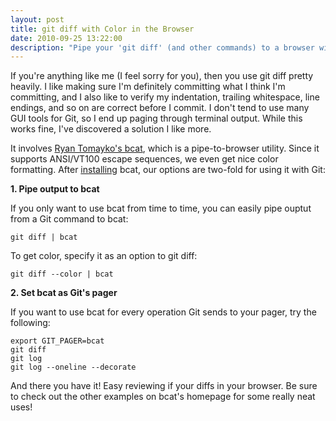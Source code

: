```yaml
---
layout: post
title: git diff with Color in the Browser
date: 2010-09-25 13:22:00
description: "Pipe your 'git diff' (and other commands) to a browser window."
---
```


If you're anything like me (I feel sorry for you), then you use git diff pretty heavily. I like making sure I'm definitely committing what I think I'm committing, and I also like to verify my indentation, trailing whitespace, line endings, and so on are correct before I commit. I don't tend to use many GUI tools for Git, so I end up paging through terminal output. While this works fine, I've discovered a solution I like more.

It involves [Ryan Tomayko's bcat](http://rtomayko.github.com/bcat/), which is a pipe-to-browser utility. Since it supports ANSI/VT100 escape sequences, we even get nice color formatting. After [installing](http://github.com/rtomayko/bcat/blob/master/INSTALLING#files) bcat, our options are two-fold for using it with Git:

**1. Pipe output to bcat**

If you only want to use bcat from time to time, you can easily pipe ouptut from a Git command to bcat:

    git diff | bcat

To get color, specify it as an option to git diff:

    git diff --color | bcat 

**2. Set bcat as Git's pager**

If you want to use bcat for every operation Git sends to your pager, try the following:

    export GIT_PAGER=bcat
    git diff
    git log
    git log --oneline --decorate

And there you have it! Easy reviewing if your diffs in your browser. Be sure to check out the other examples on bcat's homepage for some really neat uses!